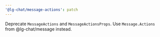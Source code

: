 ```yaml
---
'@lg-chat/message-actions': patch
---
```


Deprecate `MessageActions` and `MessageActionsProps`. Use `Message.Actions` from @lg-chat/message instead.
